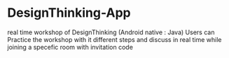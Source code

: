# DesignThinking-App
real time workshop of DesignThinking (Android native : Java) Users can Practice the workshop with it different steps and 
discuss in real time while joining a specefic room with invitation code 
